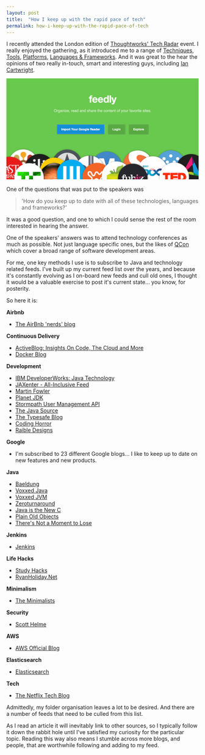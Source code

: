```yaml
---
layout: post
title:  "How I keep up with the rapid pace of tech"
permalink: how-i-keep-up-with-the-rapid-pace-of-tech
---
```


I recently attended the London edition of [Thoughtworks' Tech Radar](http://www.thoughtworks.com/radar) event. I really enjoyed the gathering, as it introduced me to a range of [Techniques](http://www.thoughtworks.com/radar/techniques), [Tools](http://www.thoughtworks.com/radar/tools), [Platforms](http://www.thoughtworks.com/radar/platforms), [Languages & Frameworks](http://www.thoughtworks.com/radar/languages-and-frameworks). And it was great to the hear the opinions of two really in-touch, smart and interesting guys, including [Ian Cartwright](https://www.linkedin.com/pub/ian-cartwright/0/952/282).

![](/assets/img/2015-03-29-feedly-1.jpg)

One of the questions that was put to the speakers was 
> 'How do you keep up to date with all of these technologies, languages and frameworks?' 

It was a good question, and one to which I could sense the rest of the room interested in hearing the answer. 

One of the speakers' answers was to attend technology conferences as much as possible. Not just language specific ones, but the likes of [QCon](http://qconlondon.com/) which cover a broad range of software development areas.

For me, one key methods I use is to subscribe to Java and technology related feeds. I've built up my current feed list over the years, and because it's constantly evolving as I on-board new feeds and cull old ones, I thought it would be a valuable exercise to post it's current state... you know, for posterity.

So here it is:

**Airbnb**

* [The AirBnb 'nerds' blog](http://nerds.airbnb.com)

**Continuous Delivery**

* [ActiveBlog: Insights On Code, The Cloud and More](http://www.activestate.com/blog/rss.xml) 
* [Docker Blog](https://blog.docker.com/) 

**Development**

* [IBM DeveloperWorks: Java Technology](http://www.ibm.com/developerworks/) 
* [JAXenter - All-Inclusive Feed](http://jaxenter.com/)
* [Martin Fowler](http://martinfowler.com/) 
* [Planet JDK](http://planetjdk.org/) 
* [Stormpath User Management API](https://stormpath.com/) 
* [The Java Source](https://blogs.oracle.com/java/) 
* [The Typesafe Blog](http://typesafe.com/blog) 
* [Coding Horror](http://blog.codinghorror.com/)
* [Raible Designs](http://raibledesigns.com/rd/) 

**Google**

* I'm subscribed to 23 different Google blogs... I like to keep up to date on new features and new products.

**Java**

* [Baeldung](http://www.baeldung.com/) 
* [Voxxed Java](https://www.voxxed.com/) 
* [Voxxed JVM](https://www.voxxed.com/) 
* [Zeroturnaround](http://zeroturnaround.com/)
* [Java is the New C](http://java-is-the-new-c.blogspot.com/) 
* [Plain Old Objects](http://plainoldobjects.com/) 
* [There's Not a Moment to Lose](http://mreinhold.org/blog/) 

**Jenkins**

* [Jenkins](http://jenkins-ci.org/) 

**Life Hacks**

* [Study Hacks](http://calnewport.com/) 
* [RyanHoliday.Net](http://ryanholiday.net/)

**Minimalism**

* [The Minimalists](http://www.theminimalists.com/feed/)

**Security**

* [Scott Helme](https://scotthelme.co.uk/)

**AWS**

* [AWS Official Blog](https://aws.amazon.com/blogs/aws/)

**Elasticsearch**

* [Elasticsearch](https://www.elastic.co/)

**Tech**

* [The Netflix Tech Blog](http://techblog.netflix.com/)

Admittedly, my folder organisation leaves a lot to be desired. And there are a number of feeds that need to be culled from this list.

As I read an article it will inevitably link to other sources, so I typically follow it down the rabbit hole until I've satisfied my curiosity for the particular topic. Reading this way also means I stumble across more blogs, and people, that are worthwhile following and adding to my feed.